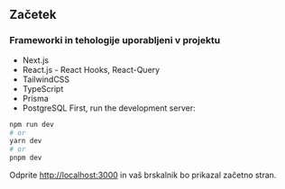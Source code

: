 
## Začetek

### Frameworki in tehologije uporabljeni v projektu
- Next.js
- React.js - React Hooks, React-Query
- TailwindCSS
- TypeScript
- Prisma
- PostgreSQL
First, run the development server:

```bash
npm run dev
# or
yarn dev
# or
pnpm dev
```

Odprite [http://localhost:3000](http://localhost:3000)  in vaš brskalnik bo prikazal začetno stran.

